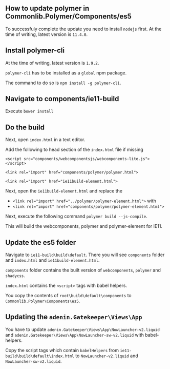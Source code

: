 ## How to update polymer in Commonlib.Polymer/Components/es5

To successfuly complete the update you need to install `nodejs` first. At the time of writing, latest version is `11.4.0`.

## Install polymer-cli

At the time of writing, latest version is `1.9.2`. 

`polymer-cli` has to be installed as a `global` npm package.

The command to do so is `npm install -g polymer-cli`.

## Navigate to components/ie11-build

Execute `bower install`

## Do the build

Next, open `index.html` in a text editor.

Add the following to head section of the `index.html` file if missing

`<script src="components/webcomponentsjs/webcomponents-lite.js"></script>`

`<link rel="import" href="components/polymer/polymer.html">`

`<link rel="import" href="ie11build-element.html">`

Next, open the `ie11build-element.html` and replace the
- `<link rel="import" href="../polymer/polymer-element.html">` with 
- `<link rel="import" href="components/polymer/polymer-element.html">`

Next, execute the following command `polymer build --js-compile`.

 This will build the webcomponents, polymer and polymer-element for IE11.

## Update the es5 folder

Navigate to `ie11-build\build\default`. There you will see `components` folder and `index.html` and `ie11build-element.html`. 

`components` folder contains the built version of `webcomponents`, `polymer` and `shadycss`. 

`index.html` contains the `<script>` tags with babel helpers.

You copy the contents of `root\build\default\components` to `Commonlib.Polymer\Components\es5`.

## Updating the `adenin.Gatekeeper\Views\App`

You have to update `adenin.Gatekeeper\Views\App\NowLauncher-v2.liquid` and `adenin.Gatekeeper\Views\App\NowLauncher-sw-v2.liquid` with babel-helpers.

Copy the script tags which contain `babelHelpers` from `ie11-build\build\default\index.html` to `NowLauncher-v2.liquid` and `NowLauncher-sw-v2.liquid`.
